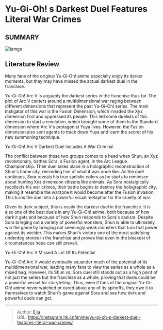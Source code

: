 # Yu-Gi-Oh! s Darkest Duel Features Literal War Crimes


## SUMMARY 

![iamge](https://static1.srcdn.com/wordpress/wp-content/uploads/2023/09/shun-in-front-of-a-destroyed-city-in-yu-gi-oh-arc-v.jpg)

## Literature Review

Many fans of the original Yu-Gi-Oh! anime especially enjoy its darker moments, but they may have missed the actual darkest duel in the franchise.





Yu-Gi-Oh! Arc V is arguably the darkest series in the franchise thus far. The plot of Arc V centers around a multidimensional war raging between different dimensions that represent the past Yu-Gi-Oh! series. The main instigator of this war is the Fusion Dimension, which invaded the Xyz dimension first and oppressed its people. This led some duelists of this dimension to start a revolution, which brought some of them to the Standard dimension where Arc V&#39;s protagonist Yuya lives. However, the Fusion dimension also sent agents to track down Yuya and learn the secret of his new summoning technique.





 Yu-Gi-Oh! Arc V Darkest Duel Includes A War Criminal 
          

The conflict between these two groups comes to a head when Shun, an Xyz revolutionary, battles Sora, a Fusion agent, in the Arc League Championship. Their duel takes place in a holographic reconstruction of Shun&#39;s home city, reminding him of what it was once like. As the duel continues, Sora reveals his true sadistic colors as he starts to reminisce about hunting Xyz dimension citizens like animals. As Sora nostalgically recollects his war crimes, their battle begins to destroy the holographic city, making it resemble the warzone it would become after the Fusion invasion. This turns the duel into a powerful visual metaphor for the cruelty of war.

Given its dark subject, this is easily the darkest duel in the franchise. It is also one of the best duels in any Yu-Gi-Oh! anime, both because of how dark it gets and because of how Shun responds to Sora&#39;s sadism. Despite Sora bringing out a variety of powerful monsters, Shun is able to ultimately win the game by bringing out seemingly weak monsters that turn that power against its wielder. This makes Shun&#39;s victory one of the most satisfying underdog stories in the franchise and proves that even in the bleakest of circumstances hope can still prevail.






 Yu-Gi-Oh! Arc V Missed A Lot Of Its Potential 
          

Yu-Gi-Oh! Arc V would eventually squander much of the potential of its multidimensional war, leading many fans to view the series as a whole as a mixed bag. However, its Shun vs. Sora duel still stands out as a high point of not just the series but the franchise as a whole, proving that duels could be a powerful vessel for storytelling. Thus, even if fans of the original Yu-Gi-Oh! anime never watched or cared about any of its spinoffs, they owe it to themselves to watch Shun&#39;s game against Sora and see how dark and powerful duels can get.



---

> Author: [Ella](https://instagram.hk.cn/)  
> URL: https://instagram.hk.cn/anime/yu-gi-oh-s-darkest-duel-features-literal-war-crimes/  

